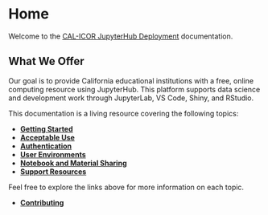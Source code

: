 # Home

Welcome to the [CAL-ICOR JupyterHub Deployment](https://cal-icor.org)
documentation.

## What We Offer
Our goal is to provide California educational institutions with a free, online
computing resource using JupyterHub. This platform supports data science and
development work through JupyterLab, VS Code, Shiny, and RStudio.

This documentation is a living resource covering the following topics:
- **[Getting Started](getting_started)**
- **[Acceptable Use](acceptable_use)**
- **[Authentication](authentication)**
- **[User Environments](user_environments)**
- **[Notebook and Material Sharing](notebooks_materials)**
- **[Support Resources](support_resources)**

Feel free to explore the links above for more information on each topic.
- **[Contributing](https://github.com/cal-icor/docs)**